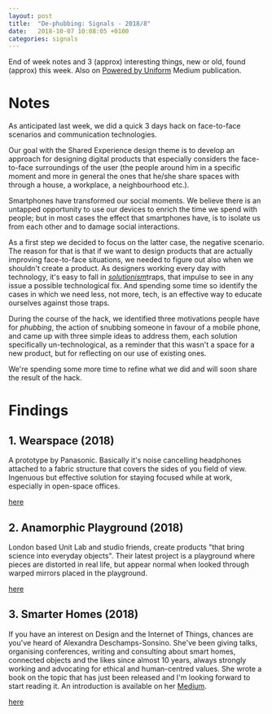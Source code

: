 ```yaml
---
layout: post
title:  "De-phubbing: Signals - 2018/8"
date:   2018-10-07 10:08:05 +0100
categories: signals
---
```


End of week notes and 3 (approx) interesting things, new or old, found (approx) this week. Also on [Powered by Uniform](LINK) Medium publication.

# Notes

As anticipated last week, we did a quick 3 days hack on face-to-face scenarios and communication technologies.

Our goal with the Shared Experience design theme is to develop an approach for designing digital products that especially considers the face-to-face surroundings of the user (the people around him in a specific moment and more in general the ones that he/she share spaces with through a house, a workplace, a neighbourhood etc.).

Smartphones have transformed our social moments. We believe there is an untapped opportunity to use our devices to enrich the time we spend with people; but in most cases the effect that smartphones have, is to isolate us from each other and to damage social interactions.

As a first step we decided to focus on the latter case, the negative scenario. The reason for that is that if we want to design products that are actually improving face-to-face situations, we needed to figure out also when we shouldn't create a product. As designers working every day with technology, it's easy to fall in [_solutionism_](https://www.theguardian.com/technology/2013/mar/09/evgeny-morozov-technology-solutionism-interview)traps, that impulse to see in any issue a possible technological fix. And spending some time so identify the cases in which we need less, not more, tech, is an effective way to educate ourselves against those traps.

During the course of the hack, we identified three motivations people have for _phubbing_, the action of snubbing someone in favour of a mobile phone, and came up with three simple ideas to address them, each solution specifically un-technological, as a reminder that this wasn't a space for a new product, but for reflecting on our use of existing ones.

We're spending some more time to refine what we did and will soon share the result of the hack.


# Findings

## 1. Wearspace (2018)

A prototype by Panasonic. Basically it's noise cancelling headphones attached to a fabric structure that covers the sides of you field of view. Ingenuous but effective solution for staying focused while at work, especially in open-space offices.

[here](https://www.youtube.com/watch?v=2aLrjEvNnpE)

## 2. Anamorphic Playground (2018)

London based Unit Lab and studio friends, create products "that bring science into everyday objects". Their latest project is a playground where pieces are distorted in real life, but appear normal when looked through warped mirrors placed in the playground.

[here](https://www.dezeen.com/2018/10/05/anamorphic-playground-unit-lab-mirror-eleanor-palmer-primary-london-architecture/)

## 3. Smarter Homes (2018)

If you have an interest on Design and the Internet of Things, chances are you've heard of Alexandra Deschamps-Sonsino. She've been giving talks,  organising conferences, writing and consulting about smart homes, connected objects and the likes since almost 10 years, always strongly working and advocating for ethical and human-centred values. She wrote a book on the topic that has just been released and I'm looking forward to start reading it. An introduction is available on her [Medium](https://medium.com/@iotwatch/smarter-homes-how-technology-has-changed-your-home-life-an-introduction-5e8306a59a31).  

[here](http://designswarm.com/book/)
